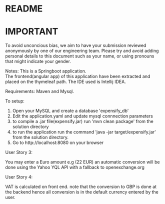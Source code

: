 README
====

IMPORTANT
====
To avoid unconcious bias, we aim to have your submission reviewed anonymously by one of our engineering team. Please try and avoid adding personal details to this document such as your name, or using pronouns that might indicate your gender.

Notes:
This is a Springboot application.  
The frontend(angular app) of this application have been extracted and placed on the thymeleaf path.
The IDE used is Intellij IDEA.



Requirements: Maven and Mysql.

To setup:

1. Open your MySQL and create a database  'expensify_db'
2. Edit the application.yaml and update mysql connnection parameters
3. to compile  a .jar file(expensify.jar) run 'mvn clean package' from the solution directory
4. to run the application run the command 'java -jar target/expensify.jar' from the solution directory.
5. Go to http://localhost:8080 on your browser



User Story 3:

You may enter a Euro amount e.g (22 EUR) an automatic conversion will be done using the Yahoo YQL API with a fallback to openexchange.org


User Story 4:

VAT is calculated on front end. note that the conversion to GBP is done at the backend hence all conversion is in the default currency entered by the user.

